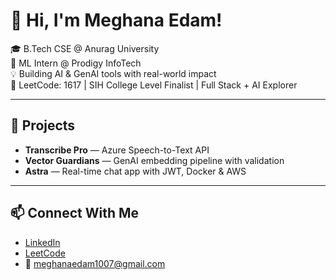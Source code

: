  # 👋 Hi, I'm Meghana Edam! 
 
🎓 B.Tech CSE @ Anurag University    
🧠 ML Intern @ Prodigy InfoTech  
💡 Building AI & GenAI tools with real-world impact  
🎯 LeetCode: 1617 | SIH College Level Finalist | Full Stack + AI Explorer
 
---

## 🚀 Projects
- **Transcribe Pro** — Azure Speech-to-Text API  
- **Vector Guardians** — GenAI embedding pipeline with validation  
- **Astra** — Real-time chat app with JWT, Docker & AWS

---

## 📫 Connect With Me
- [LinkedIn](https://linkedin.com/in/meghana-edam-849b11300)  
- [LeetCode](https://leetcode.com/Meghsedam/)  
- 📧 meghanaedam1007@gmail.com
